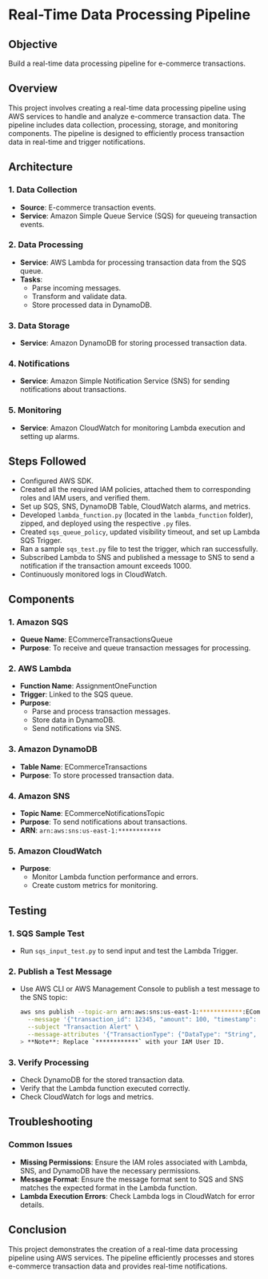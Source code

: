 # Real-Time Data Processing Pipeline

## Objective
Build a real-time data processing pipeline for e-commerce transactions.

## Overview
This project involves creating a real-time data processing pipeline using AWS services to handle and analyze e-commerce transaction data. The pipeline includes data collection, processing, storage, and monitoring components. The pipeline is designed to efficiently process transaction data in real-time and trigger notifications.

## Architecture

### 1. Data Collection
- **Source**: E-commerce transaction events.
- **Service**: Amazon Simple Queue Service (SQS) for queueing transaction events.

### 2. Data Processing
- **Service**: AWS Lambda for processing transaction data from the SQS queue.
- **Tasks**:
  - Parse incoming messages.
  - Transform and validate data.
  - Store processed data in DynamoDB.

### 3. Data Storage
- **Service**: Amazon DynamoDB for storing processed transaction data.

### 4. Notifications
- **Service**: Amazon Simple Notification Service (SNS) for sending notifications about transactions.

### 5. Monitoring
- **Service**: Amazon CloudWatch for monitoring Lambda execution and setting up alarms.

## Steps Followed
- Configured AWS SDK.
- Created all the required IAM policies, attached them to corresponding roles and IAM users, and verified them.
- Set up SQS, SNS, DynamoDB Table, CloudWatch alarms, and metrics.
- Developed `lambda_function.py` (located in the `lambda_function` folder), zipped, and deployed using the respective `.py` files.
- Created `sqs_queue_policy`, updated visibility timeout, and set up Lambda SQS Trigger.
- Ran a sample `sqs_test.py` file to test the trigger, which ran successfully.
- Subscribed Lambda to SNS and published a message to SNS to send a notification if the transaction amount exceeds 1000.
- Continuously monitored logs in CloudWatch.

## Components

### 1. Amazon SQS
- **Queue Name**: ECommerceTransactionsQueue
- **Purpose**: To receive and queue transaction messages for processing.

### 2. AWS Lambda
- **Function Name**: AssignmentOneFunction
- **Trigger**: Linked to the SQS queue.
- **Purpose**:
  - Parse and process transaction messages.
  - Store data in DynamoDB.
  - Send notifications via SNS.

### 3. Amazon DynamoDB
- **Table Name**: ECommerceTransactions
- **Purpose**: To store processed transaction data.

### 4. Amazon SNS
- **Topic Name**: ECommerceNotificationsTopic
- **Purpose**: To send notifications about transactions.
- **ARN**: `arn:aws:sns:us-east-1:************`

### 5. Amazon CloudWatch
- **Purpose**:
  - Monitor Lambda function performance and errors.
  - Create custom metrics for monitoring.

## Testing

### 1. SQS Sample Test
- Run `sqs_input_test.py` to send input and test the Lambda Trigger.

### 2. Publish a Test Message
- Use AWS CLI or AWS Management Console to publish a test message to the SNS topic:
  ```bash
  aws sns publish --topic-arn arn:aws:sns:us-east-1:************:ECommerceNotificationsTopic \
    --message '{"transaction_id": 12345, "amount": 100, "timestamp": "2024-08-09T12:34:56Z"}' \
    --subject "Transaction Alert" \
    --message-attributes '{"TransactionType": {"DataType": "String", "StringValue": "Purchase"}}'
  > **Note**: Replace `************` with your IAM User ID.

### 3. Verify Processing
- Check DynamoDB for the stored transaction data.
- Verify that the Lambda function executed correctly.
- Check CloudWatch for logs and metrics.

## Troubleshooting

### Common Issues
- **Missing Permissions**: Ensure the IAM roles associated with Lambda, SNS, and DynamoDB have the necessary permissions.
- **Message Format**: Ensure the message format sent to SQS and SNS matches the expected format in the Lambda function.
- **Lambda Execution Errors**: Check Lambda logs in CloudWatch for error details.

## Conclusion
This project demonstrates the creation of a real-time data processing pipeline using AWS services. The pipeline efficiently processes and stores e-commerce transaction data and provides real-time notifications.


  
